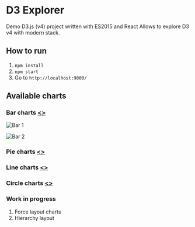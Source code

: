 # D3 Explorer

Demo D3.js (v4) project written with ES2015 and React
Allows to explore D3 v4 with modern stack.

## How to run
1. `npm install`
2. `npm start`
3. Go to `http://localhost:9000/`

## Available charts

### Bar charts [<>](https://github.com/artyomtrityak/d3-explorer/tree/master/static/javascript/components/bar-charts "Source")
![Bar 1](https://github.com/artyomtrityak/d3-explorer/tree/master/screenshots/bar-1.png "Bar 1")

![Bar 2](https://github.com/artyomtrityak/d3-explorer/tree/master/screenshots/bar-2.png "Bar 2")

### Pie charts [<>](https://github.com/artyomtrityak/d3-explorer/tree/master/static/javascript/components/pie-charts "Source")


### Line charts [<>](https://github.com/artyomtrityak/d3-explorer/tree/master/static/javascript/components/line-charts "Source")


### Circle charts [<>](https://github.com/artyomtrityak/d3-explorer/tree/master/static/javascript/components/circles-charts "Source")


### Work in progress
1. Force layout charts
2. Hierarchy layout
